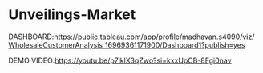 # Unveilings-Market


DASHBOARD:https://public.tableau.com/app/profile/madhavan.s4090/viz/WholesaleCustomerAnalysis_16969361171900/Dashboard1?publish=yes

DEMO VIDEO:https://youtu.be/p7lklX3qZwo?si=kxxUpCB-8Fgi0nav
